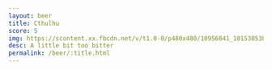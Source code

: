```yaml
---
layout: beer
title: Cthulhu
score: 5
img: https://scontent.xx.fbcdn.net/v/t1.0-0/p480x480/10956041_10153053851963745_7126060138864736213_n.jpg?oh=193eba261ed9f1fead2aa21a5cba9a89&oe=586CFBD9
desc: A little bit too bitter
permalink: /beer/:title.html
---
```

